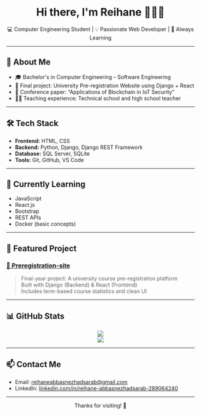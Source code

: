 <h1 align="center">Hi there, I'm Reihane 👩🏻‍💻</h1>
<p align="center">
  💻 Computer Engineering Student | 💡 Passionate Web Developer | 🎯 Always Learning
</p>

---

## 🚀 About Me

- 🎓 Bachelor's in Computer Engineering – Software Engineering
- 🧠 Final project: University Pre-registration Website using Django + React
- 📝 Conference paper: “Applications of Blockchain in IoT Security”
- 👩‍🏫 Teaching experience: Technical school and high school teacher

---

## 🛠️ Tech Stack

- **Frontend:** HTML, CSS
- **Backend:** Python, Django, Django REST Framework  
- **Database:** SQL Server, SQLite  
- **Tools:** Git, GitHub, VS Code

---

## 🚧 Currently Learning

- JavaScript 
- React.js  
- Bootstrap  
- REST APIs  
- Docker (basic concepts)

---

## 📌 Featured Project

### [📘 Preregistration-site](https://github.com/r-absnezhad/Preregistration-site)  
> Final-year project: A university course pre-registration platform  
> Built with Django (Backend) & React (Frontend)  
> Includes term-based course statistics and clean UI

---

## 📊 GitHub Stats

<p align="center">
  <img src="https://github-readme-stats.vercel.app/api?username=r-absnezhad&show_icons=true&theme=radical" />
  <br />
  <img src="https://github-readme-stats.vercel.app/api/top-langs/?username=r-absnezhad&layout=compact&theme=radical" />
</p>

---

## 📫 Contact Me

- Email: [reihaneabbasnezhadsarab@gmail.com](mailto:reihaneabbasnezhadsarab@gmail.com)  
- LinkedIn: [linkedin.com/in/reihane-abbasnezhadsarab-289064240](https://www.linkedin.com/in/reihane-abbasnezhadsarab-289064240)

---

<p align="center">Thanks for visiting! 🙌</p>
